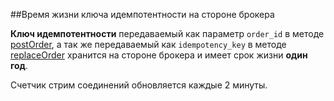 ##Время жизни ключа идемпотентности на стороне брокера

**Ключ идемпотентности** передаваемый как параметр `order_id` в методе [postOrder](/investAPI/orders#postorder), а так же
передаваемый как `idempotency_key` в методе [replaceOrder](/investAPI/orders#replaceorder) хранится на стороне брокера и имеет срок жизни **один год**.

Счетчик стрим соединений обновляется каждые 2 минуты.